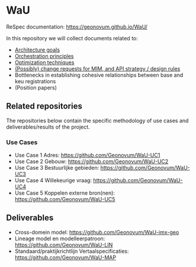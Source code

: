 # WaU

ReSpec documentation: https://geonovum.github.io/WaU/

In this repository we will collect documents related to:

- [Architecture goals](architecture-goals.md)
- [Orchestration principles](orchestration.md)
- [Optimization techniques](optimization-techniques.md)
- [(Possibly) change requests for MIM, and API strategy / design rules](change-requests.md)
- Bottlenecks in establishing cohesive relationships between base and keu registrations
- (Position papers)

## Related repositories

The repositories below contain the specific methodology of use cases and deliverables/results of the project.

### Use Cases
- Use Case 1 Adres: https://github.com/Geonovum/WaU-UC1
- Use Case 2 Gebouw: https://github.com/Geonovum/WaU-UC2
- Use Case 3 Bestuurlijke gebieden: https://github.com/Geonovum/WaU-UC3
- Use Case 4 Willekeurige vraag: https://github.com/Geonovum/WaU-UC4
- Use Case 5 Koppelen externe bron(nen): https://github.com/Geonovum/WaU-UC5

## Deliverables
- Cross-domein model: https://github.com/Geonovum/WaU-imx-geo
- Lineage model en modelleerpatroon: https://github.com/Geonovum/WaU-LIN
- Standaard/praktijkrichtlijn Vertaalspecificaties: https://github.com/Geonovum/WaU-MAP
